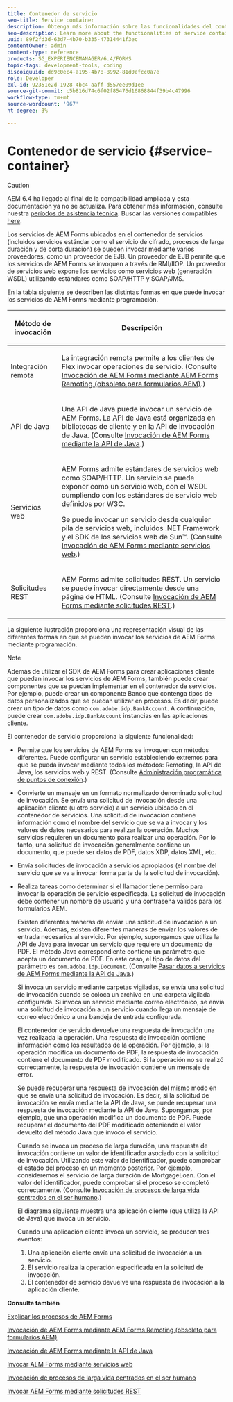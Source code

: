 ```yaml
---
title: Contenedor de servicio
seo-title: Service container
description: Obtenga más información sobre las funcionalidades del contenedor de servicio. Además, el artículo también describe las diferentes formas en que puede invocar los servicios de AEM Forms mediante programación.
seo-description: Learn more about the functionalities of service container. In addition, the article also describes the different ways in which you can programmatically invoke AEM Forms services.
uuid: 89f2fd3d-63d7-4b70-b335-47314441f3ec
contentOwner: admin
content-type: reference
products: SG_EXPERIENCEMANAGER/6.4/FORMS
topic-tags: development-tools, coding
discoiquuid: dd9c0ec4-a195-4b78-8992-81d0efcc0a7e
role: Developer
exl-id: 92351e2d-1928-4bc4-aaff-d557ee09d1ee
source-git-commit: c5b816d74c6f02f85476d16868844f39b4c47996
workflow-type: tm+mt
source-wordcount: '967'
ht-degree: 3%

---
```


# Contenedor de servicio {#service-container}

>[!CAUTION]
>
>AEM 6.4 ha llegado al final de la compatibilidad ampliada y esta documentación ya no se actualiza. Para obtener más información, consulte nuestra [períodos de asistencia técnica](https://helpx.adobe.com/es/support/programs/eol-matrix.html). Buscar las versiones compatibles [here](https://experienceleague.adobe.com/docs/).

Los servicios de AEM Forms ubicados en el contenedor de servicios (incluidos servicios estándar como el servicio de cifrado, procesos de larga duración y de corta duración) se pueden invocar mediante varios proveedores, como un proveedor de EJB. Un proveedor de EJB permite que los servicios de AEM Forms se invoquen a través de RMI/IIOP. Un proveedor de servicios web expone los servicios como servicios web (generación WSDL) utilizando estándares como SOAP/HTTP y SOAP/JMS.

En la tabla siguiente se describen las distintas formas en que puede invocar los servicios de AEM Forms mediante programación.

<table>
 <thead>
  <tr>
   <th><p>Método de invocación</p></th> 
   <th><p>Descripción</p></th> 
  </tr> 
 </thead> 
 <tbody>
  <tr>
   <td><p>Integración remota</p></td> 
   <td><p>La integración remota permite a los clientes de Flex invocar operaciones de servicio. (Consulte <a href="/help/forms/developing/invoking-aem-forms-using-remoting.md#invoking-aem-forms-using-remoting">Invocación de AEM Forms mediante AEM Forms Remoting (obsoleto para formularios AEM)</a>.)</p></td> 
  </tr> 
  <tr>
   <td><p>API de Java</p></td> 
   <td><p>Una API de Java puede invocar un servicio de AEM Forms. La API de Java está organizada en bibliotecas de cliente y en la API de invocación de Java. (Consulte <a href="/help/forms/developing/invoking-aem-forms-using-java.md#invoking-aem-forms-using-the-java-api">Invocación de AEM Forms mediante la API de Java</a>.)</p></td> 
  </tr> 
  <tr>
   <td><p>Servicios web</p></td> 
   <td><p>AEM Forms admite estándares de servicios web como SOAP/HTTP. Un servicio se puede exponer como un servicio web, con el WSDL cumpliendo con los estándares de servicio web definidos por W3C.</p><p>Se puede invocar un servicio desde cualquier pila de servicios web, incluidos .NET Framework y el SDK de los servicios web de Sun™. (Consulte <a href="/help/forms/developing/invoking-aem-forms-using-web.md#invoking-aem-forms-using-web-services">Invocación de AEM Forms mediante servicios web</a>.)</p></td> 
  </tr> 
  <tr>
   <td><p>Solicitudes REST</p></td> 
   <td><p>AEM Forms admite solicitudes REST. Un servicio se puede invocar directamente desde una página de HTML. (Consulte <a href="/help/forms/developing/invoking-aem-forms-using-rest.md#invoking-aem-forms-using-rest-requests">Invocación de AEM Forms mediante solicitudes REST</a>.)</p></td> 
  </tr> 
 </tbody> 
</table>

La siguiente ilustración proporciona una representación visual de las diferentes formas en que se pueden invocar los servicios de AEM Forms mediante programación.

>[!NOTE]
>
>Además de utilizar el SDK de AEM Forms para crear aplicaciones cliente que puedan invocar los servicios de AEM Forms, también puede crear componentes que se puedan implementar en el contenedor de servicios. Por ejemplo, puede crear un componente Banco que contenga tipos de datos personalizados que se puedan utilizar en procesos. Es decir, puede crear un tipo de datos como `com.adobe.idp.BankAccount`. A continuación, puede crear `com.adobe.idp.BankAccount` instancias en las aplicaciones cliente.

El contenedor de servicio proporciona la siguiente funcionalidad:

* Permite que los servicios de AEM Forms se invoquen con métodos diferentes. Puede configurar un servicio estableciendo extremos para que se pueda invocar mediante todos los métodos: Remoting, la API de Java, los servicios web y REST. (Consulte [Administración programática de puntos de conexión](/help/forms/developing/programmatically-endpoints.md#programmatically-managing-endpoints).)
* Convierte un mensaje en un formato normalizado denominado solicitud de invocación. Se envía una solicitud de invocación desde una aplicación cliente (u otro servicio) a un servicio ubicado en el contenedor de servicios. Una solicitud de invocación contiene información como el nombre del servicio que se va a invocar y los valores de datos necesarios para realizar la operación. Muchos servicios requieren un documento para realizar una operación. Por lo tanto, una solicitud de invocación generalmente contiene un documento, que puede ser datos de PDF, datos XDP, datos XML, etc.
* Envía solicitudes de invocación a servicios apropiados (el nombre del servicio que se va a invocar forma parte de la solicitud de invocación).
* Realiza tareas como determinar si el llamador tiene permiso para invocar la operación de servicio especificada. La solicitud de invocación debe contener un nombre de usuario y una contraseña válidos para los formularios AEM.

   Existen diferentes maneras de enviar una solicitud de invocación a un servicio. Además, existen diferentes maneras de enviar los valores de entrada necesarios al servicio. Por ejemplo, supongamos que utiliza la API de Java para invocar un servicio que requiere un documento de PDF. El método Java correspondiente contiene un parámetro que acepta un documento de PDF. En este caso, el tipo de datos del parámetro es `com.adobe.idp.Document`. (Consulte [Pasar datos a servicios de AEM Forms mediante la API de Java](/help/forms/developing/invoking-aem-forms-using-java.md#passing-data-to-aem-forms-services-using-the-java-api).)

   Si invoca un servicio mediante carpetas vigiladas, se envía una solicitud de invocación cuando se coloca un archivo en una carpeta vigilada configurada. Si invoca un servicio mediante correo electrónico, se envía una solicitud de invocación a un servicio cuando llega un mensaje de correo electrónico a una bandeja de entrada configurada.

   El contenedor de servicio devuelve una respuesta de invocación una vez realizada la operación. Una respuesta de invocación contiene información como los resultados de la operación. Por ejemplo, si la operación modifica un documento de PDF, la respuesta de invocación contiene el documento de PDF modificado. Si la operación no se realizó correctamente, la respuesta de invocación contiene un mensaje de error.

   Se puede recuperar una respuesta de invocación del mismo modo en que se envía una solicitud de invocación. Es decir, si la solicitud de invocación se envía mediante la API de Java, se puede recuperar una respuesta de invocación mediante la API de Java. Supongamos, por ejemplo, que una operación modifica un documento de PDF. Puede recuperar el documento del PDF modificado obteniendo el valor devuelto del método Java que invocó el servicio.

   Cuando se invoca un proceso de larga duración, una respuesta de invocación contiene un valor de identificador asociado con la solicitud de invocación. Utilizando este valor de identificador, puede comprobar el estado del proceso en un momento posterior. Por ejemplo, consideremos el servicio de larga duración de MortgageLoan. Con el valor del identificador, puede comprobar si el proceso se completó correctamente. (Consulte [Invocación de procesos de larga vida centrados en el ser humano](/help/forms/developing/invoking-human-centric-long-lived.md#invoking-human-centric-long-lived-processes).)

   El diagrama siguiente muestra una aplicación cliente (que utiliza la API de Java) que invoca un servicio.

   Cuando una aplicación cliente invoca un servicio, se producen tres eventos:

   1. Una aplicación cliente envía una solicitud de invocación a un servicio.
   1. El servicio realiza la operación especificada en la solicitud de invocación.
   1. El contenedor de servicio devuelve una respuesta de invocación a la aplicación cliente.

**Consulte también**

[Explicar los procesos de AEM Forms](/help/forms/developing/aem-forms-processes.md#understanding-aem-forms-processes)

[Invocación de AEM Forms mediante AEM Forms Remoting (obsoleto para formularios AEM)](/help/forms/developing/invoking-aem-forms-using-remoting.md#invoking-aem-forms-using-remoting)

[Invocación de AEM Forms mediante la API de Java](/help/forms/developing/invoking-aem-forms-using-java.md#invoking-aem-forms-using-the-java-api)

[Invocar AEM Forms mediante servicios web](/help/forms/developing/invoking-aem-forms-using-web.md#invoking-aem-forms-using-web-services)

[Invocación de procesos de larga vida centrados en el ser humano](/help/forms/developing/invoking-human-centric-long-lived.md#invoking-human-centric-long-lived-processes)

[Invocar AEM Forms mediante solicitudes REST](/help/forms/developing/invoking-aem-forms-using-rest.md#invoking-aem-forms-using-rest-requests)
